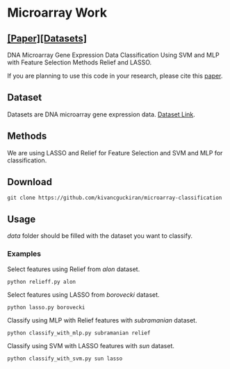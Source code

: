 # Microarray Work
## [[Paper]](https://dergipark.org.tr/sdufenbed/issue/39838/453462)[[Datasets]](https://github.com/kivancguckiran/microarray-data)

DNA Microarray Gene Expression Data Classification Using SVM and MLP with Feature Selection Methods Relief and LASSO.

If you are planning to use this code in your research, please cite this [paper](https://dergipark.org.tr/sdufenbed/issue/39838/453462).

## Dataset
Datasets are DNA microarray gene expression data. [Dataset Link](https://github.com/kivancguckiran/microarray-data).

## Methods
We are using LASSO and Relief for Feature Selection and SVM and MLP for classification.

## Download

```
git clone https://github.com/kivancguckiran/microarray-classification
```

## Usage
*data* folder should be filled with the dataset you want to classify.

### Examples
Select features using Relief from *alon* dataset.
```
python relieff.py alon
```
Select features using LASSO from *borovecki* dataset.
```
python lasso.py borovecki
```
Classify using MLP with Relief features with *subramanian* dataset.
```
python classify_with_mlp.py subramanian relief
```
Classify using SVM with LASSO features with *sun* dataset.
```
python classify_with_svm.py sun lasso
```
